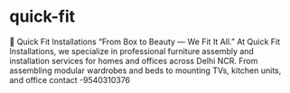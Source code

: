 # quick-fit
🔧 Quick Fit Installations  “From Box to Beauty — We Fit It All.”  At Quick Fit Installations, we specialize in professional furniture assembly and installation services for homes and offices across Delhi NCR. From assembling modular wardrobes and beds to mounting TVs, kitchen units, and office contact -9540310376
